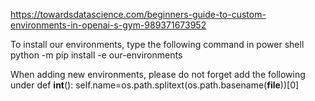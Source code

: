https://towardsdatascience.com/beginners-guide-to-custom-environments-in-openai-s-gym-989371673952

To install our environments, type the following command in power shell 
python -m pip install -e our-environments

When adding new environments, please do not forget add the following under def __int__():
self.name=os.path.splitext(os.path.basename(__file__))[0]